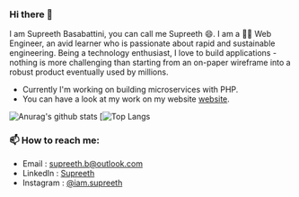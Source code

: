 ### Hi there 👋

I am Supreeth Basabattini, you can call me Supreeth 😄. I am a 👨‍💻 Web Engineer, an avid learner who is passionate about rapid and sustainable engineering. Being a technology enthusiast, I love to build applications - nothing is more challenging than starting from an on-paper wireframe into a robust product eventually used by millions. 

- Currently I'm working on building microservices with PHP.
- You can have a look at my work on my website [website](http://www.supreeth.live/).



![Anurag's github stats](https://github-readme-stats.vercel.app/api?username=supreeth7&show_icons=true&count_private=true&hide=stars&include_all_commits=true&theme=buefy)
[![Top Langs](https://github-readme-stats.vercel.app/api/top-langs?username=supreeth7&show_icons=true&layout=compact)





### 📫 How to reach me:
- Email : supreeth.b@outlook.com
- LinkedIn : [Supreeth](https://www.linkedin.com/in/supreeth-b/)
- Instagram : [@iam.supreeth](https://www.instagram.com/iam.supreeth/)
